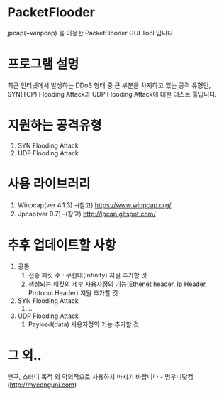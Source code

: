 # PacketFlooder
jpcap(+winpcap) 을 이용한 PacketFlooder GUI Tool 입니다. 


# 프로그램 설명
최근 인터넷에서 발생하는 DDoS 형태 중 큰 부분을 차지하고 있는 공격 유형인, SYN(TCP) Flooding Attack과 UDP Flooding Attack에 대한 테스트 툴입니다.


# 지원하는 공격유형
1. SYN Flooding Attack
2. UDP Flooding Attack


# 사용 라이브러리
1. Winpcap(ver 4.1.3)
 -(참고) https://www.winpcap.org/
2. Jpcap(ver 0.7)
 -(참고) http://jpcap.gitspot.com/

 
# 추후 업데이트할 사항
1. 공통
	1) 전송 패킷 수 : 무한대(Infinity) 지원 추가할 것
	2) 생성되는 패킷의 세부 사용자정의 기능(Ethenet header, Ip Header, Protocol Header) 지원 추가할 것  
2. SYN Flooding Attack
	1) ..
3. UDP Flooding Attack
	1) Payload(data) 사용자정의 기능 추가할 것
	
# 그 외..
연구, 스터디 목적 외 악의적으로 사용하지 마시기 바랍니다 - 명우니닷컴(http://myeonguni.com)